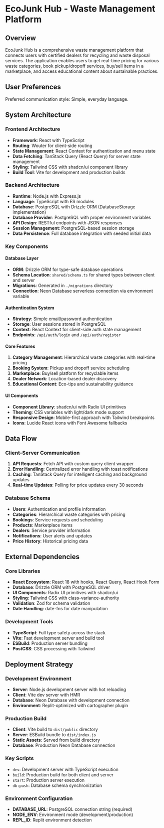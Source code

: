 # EcoJunk Hub - Waste Management Platform

## Overview

EcoJunk Hub is a comprehensive waste management platform that connects users with certified dealers for recycling and waste disposal services. The application enables users to get real-time pricing for various waste categories, book pickup/dropoff services, buy/sell items in a marketplace, and access educational content about sustainable practices.

## User Preferences

Preferred communication style: Simple, everyday language.

## System Architecture

### Frontend Architecture
- **Framework**: React with TypeScript
- **Routing**: Wouter for client-side routing
- **State Management**: React Context for authentication and menu state
- **Data Fetching**: TanStack Query (React Query) for server state management
- **Styling**: Tailwind CSS with shadcn/ui component library
- **Build Tool**: Vite for development and production builds

### Backend Architecture
- **Runtime**: Node.js with Express.js
- **Language**: TypeScript with ES modules
- **Database**: PostgreSQL with Drizzle ORM (DatabaseStorage implementation)
- **Database Provider**: PostgreSQL with proper environment variables
- **API Design**: RESTful endpoints with JSON responses
- **Session Management**: PostgreSQL-based session storage
- **Data Persistence**: Full database integration with seeded initial data

### Key Components

#### Database Layer
- **ORM**: Drizzle ORM for type-safe database operations
- **Schema Location**: `shared/schema.ts` for shared types between client and server
- **Migrations**: Generated in `./migrations` directory
- **Connection**: Neon Database serverless connection via environment variable

#### Authentication System
- **Strategy**: Simple email/password authentication
- **Storage**: User sessions stored in PostgreSQL
- **Context**: React Context for client-side auth state management
- **Endpoints**: `/api/auth/login` and `/api/auth/register`

#### Core Features
1. **Category Management**: Hierarchical waste categories with real-time pricing
2. **Booking System**: Pickup and dropoff service scheduling
3. **Marketplace**: Buy/sell platform for recyclable items
4. **Dealer Network**: Location-based dealer discovery
5. **Educational Content**: Eco-tips and sustainability guidance

#### UI Components
- **Component Library**: shadcn/ui with Radix UI primitives
- **Theming**: CSS variables with light/dark mode support
- **Responsive Design**: Mobile-first approach with Tailwind breakpoints
- **Icons**: Lucide React icons with Font Awesome fallbacks

## Data Flow

### Client-Server Communication
1. **API Requests**: Fetch API with custom query client wrapper
2. **Error Handling**: Centralized error handling with toast notifications
3. **Caching**: TanStack Query for intelligent caching and background updates
4. **Real-time Updates**: Polling for price updates every 30 seconds

### Database Schema
- **Users**: Authentication and profile information
- **Categories**: Hierarchical waste categories with pricing
- **Bookings**: Service requests and scheduling
- **Products**: Marketplace items
- **Dealers**: Service provider information
- **Notifications**: User alerts and updates
- **Price History**: Historical pricing data

## External Dependencies

### Core Libraries
- **React Ecosystem**: React 18 with hooks, React Query, React Hook Form
- **Database**: Drizzle ORM with PostgreSQL driver
- **UI Components**: Radix UI primitives with shadcn/ui
- **Styling**: Tailwind CSS with class-variance-authority
- **Validation**: Zod for schema validation
- **Date Handling**: date-fns for date manipulation

### Development Tools
- **TypeScript**: Full type safety across the stack
- **Vite**: Fast development server and build tool
- **ESBuild**: Production server bundling
- **PostCSS**: CSS processing with Tailwind

## Deployment Strategy

### Development Environment
- **Server**: Node.js development server with hot reloading
- **Client**: Vite dev server with HMR
- **Database**: Neon Database with development connection
- **Environment**: Replit-optimized with cartographer plugin

### Production Build
- **Client**: Vite build to `dist/public` directory
- **Server**: ESBuild bundle to `dist/index.js`
- **Static Assets**: Served from build directory
- **Database**: Production Neon Database connection

### Key Scripts
- `dev`: Development server with TypeScript execution
- `build`: Production build for both client and server
- `start`: Production server execution
- `db:push`: Database schema synchronization

### Environment Configuration
- **DATABASE_URL**: PostgreSQL connection string (required)
- **NODE_ENV**: Environment mode (development/production)
- **REPL_ID**: Replit environment detection